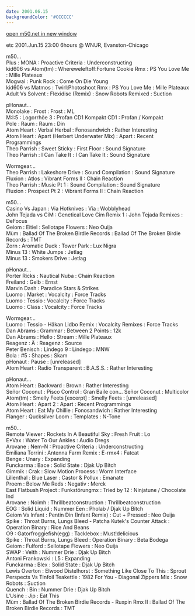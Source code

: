 ```yaml
---
date: 2001.06.15
backgroundColor: '#CCCCCC'
---
```


[open m50.net in new window  
](http://m50.net/)


etc 2001.Jun.15 23:00 6hours @ WNUR, Evanston-Chicago  

m50...  
Plus : MONA : Proactive Criteria : Underconstructing  
kid606 vs Atom(tm) : Whereweleftoff:Fortune Cookie Rmx : PS You Love Me : Mille Plateaux  
Mogwai : Punk Rock : Come On Die Young  
kid606 vs Matmos : Twirl:Photoshoot Rmx : PS You Love Me : Mille Plateaux  
Adult Vs Solvent : Flexidisc (Remix) : Snow Robots Remixed : Suction  

pHonaut...  
Monolake : Frost : Frost : ML  
M:I:5 : Logorrhöe 3 : Profan CD1 Kompakt CD1 : Profan / Kompakt  
Pole : Raum : Raum : Din  
Atom Heart : Verbal Herbal : Fonosandwich : Rather Interesting  
Atom Heart : Apart (Herbert Underwater Mix) : Apart : Recent Programmings  
Theo Parrish : Sweet Sticky : First Floor : Sound Signature  
Theo Parrish : I Can Take It : I Can Take It : Sound Signature  

Wormgear...  
Theo Parrish : Lakeshore Drive : Sound Compilation : Sound Signature  
Fluxion : Atlos : Vibrant Forms II : Chain Reaction  
Theo Parrish : Music Pt 1 : Sound Compilation : Sound Signature  
Fluxion : Prospect Pt 2 : Vibrant Forms II : Chain Reaction  

m50...  
Casino Vs Japan : Via Hotknives : Via : Wobblyhead  
John Tejada vs CiM : Genetical Love Cim Remix 1 : John Tejada Remixes : DeFocus  
Geiom : Eitiel : Sellotape Flowers : Neo Ouija  
Mùm : Ballad Of The Broken Birdie Records : Ballad Of The Broken Birdie Records : TMT  
Zorn : Aromatic Duck : Tower Park : Lux Nigra  
Minus 13 : White Jumps : Jetlag  
Minus 13 : Smokers Drive : Jetlag  

pHonaut...  
Porter Ricks : Nautical Nuba : Chain Reaction  
Freiland : Gelb : Ernst  
Marvin Dash : Paradice Stars & Strikes  
Luomo : Market : Vocalcity : Force Tracks  
Luomo : Tessio : Vocalcity : Force Tracks  
Luomo : Class : Vocalcity : Force Tracks  

Wormgear...  
Luomo : Tessio - Häkan Lidbo Remix : Vocalcity Remixes : Force Tracks  
Dan Abrams : Grammar : Between 2 Points : 12k  
Dan Abrams : Hello : Stream : Mille Plateaux  
Reagenz : Ä : Reagenz : Source  
Peter Benisch : Lindego 9 : Lindego : MNW  
Bola : #5 : Shapes : Skam  
pHonaut : Pause : \[unreleased\]  
Atom Heart : Radio Transparent : B.A.S.S. : Rather Interesting  

pHonaut...  
Atom Heart : Backward : Brown : Rather Interesting  
Señor Coconut : Pisco Control : Gran Baile con... Señor Coconut : Multicolor  
Atom(tm) : Smelly Feets \[excerpt\] : Smelly Feets : \[unreleased\]  
Atom Heart : Apart 2 : Apart : Recent Programmings  
Atom Heart : Eat My Chillie : Fonosandwich : Rather Interesting  
Flanger : Qucksilver Loom : Templates : N-Tone  

m50...  
Remote Viewer : Rockets In A Beautiful Sky : Fresh Fruit : Lo  
E\*Vax : Water To Our Ankles : Audio Dregs  
Arovane : Nem-N : Proactive Criteria : Underconstructing  
Emiliana Torrini : Antenna Farm Remix : E-rmx4 : Fatcat  
Benge : Unary : Expanding  
Funckarma : Bace : Solid State : Djak Up Bitch  
Gimmik : Crak : Slow Motion Process : Worm Interface  
Lilienthal : Blue Laser : Castor & Pollux : Emanate  
Proem : Below Me Reds : Negativ : Merck  
East Flatbush Project : Funkstörungmx : Tried by 12 : Ninjatune / Chocolate Ind  
Arovane : Noimh : Thrillbeatconstruction : Thrillbeatconstruction  
EOG : Solid Liquid : Nummer Een : Pholab / Djak Up Bitch  
Geiom Vs Infant : Pentin Din (Infant Remix) : Cut + Pressed : Neo Ouija  
Spike : Throat Burns, Lungs Bleed - Patcha Kutek's Counter Attack : Operation Binary : Rice And Beans  
O9 : Gatorfroggiefish(egg) : Tacklebox : Must!delicious  
Spike : Throat Burns, Lungs Bleed : Operation Binary : Beta Bodega  
Geiom : Fulford : Sellotape Flowers : Neo Ouija  
SWAP : Velth : Nummer Drie : Djak Up Bitch  
Antoni Frankowski : L5 : Expanding  
Funckarma : Blex : Solid State : Djak Up Bitch  
Lewis Overton : Elwood Distelhorst : Something Like Close To This : Sprout  
Perspects Vs Tinfoil Teakettle : 1982 For You - Diagonal Zippers Mix : Snow Robots : Suction  
Quench : Bin : Nummer Drie : Djak Up Bitch  
L'Usine : Jip : Eat This  
Mùm : Ballad Of The Broken Birdie Records - Ruxpin Rmx II : Ballad Of The Broken Birdie Records : TMT